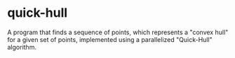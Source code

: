 # quick-hull
A program that finds a sequence of points, which represents a "convex hull" for a given set of points, implemented using a parallelized "Quick-Hull" algorithm.
